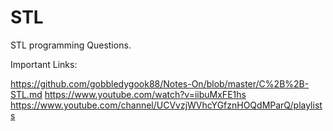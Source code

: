 # STL
STL programming Questions.

Important Links:

https://github.com/gobbledygook88/Notes-On/blob/master/C%2B%2B-STL.md
https://www.youtube.com/watch?v=iibuMxFE1hs
https://www.youtube.com/channel/UCVvzjWVhcYGfznHOQdMParQ/playlists
